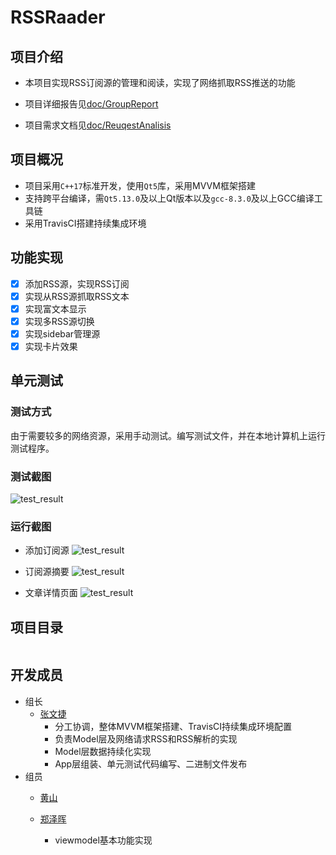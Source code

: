 # RSSRaader

## 项目介绍

+ 本项目实现RSS订阅源的管理和阅读，实现了网络抓取RSS推送的功能

+ 项目详细报告见[doc/GroupReport](https://github.com/Nayaco/RSSReader/blob/master/doc/GroupReport.md)
+ 项目需求文档见[doc/ReuqestAnalisis](https://github.com/Nayaco/RSSReader/blob/master/doc/RequestAnalysis.md)

## 项目概况

+ 项目采用`C++17`标准开发，使用`Qt5`库，采用MVVM框架搭建
+ 支持跨平台编译，需`Qt5.13.0`及以上Qt版本以及`gcc-8.3.0`及以上GCC编译工具链
+ 采用TravisCI搭建持续集成环境 

## 功能实现

- [x] 添加RSS源，实现RSS订阅
- [x] 实现从RSS源抓取RSS文本
- [x] 实现富文本显示
- [x] 实现多RSS源切换
- [x] 实现sidebar管理源
- [x] 实现卡片效果

## 单元测试

### 测试方式

由于需要较多的网络资源，采用手动测试。编写测试文件，并在本地计算机上运行测试程序。

### 测试截图

![test_result](img/model1.png)

### 运行截图

+ 添加订阅源
![test_result](img/add.gif)

+ 订阅源摘要
![test_result](img/read1.gif)

+ 文章详情页面
![test_result](img/read2.gif)

## 项目目录
```
```

## 开发成员

+ 组长
    + [张文捷](https://github.com/Nayaco)
        + 分工协调，整体MVVM框架搭建、TravisCI持续集成环境配置
        + 负责Model层及网络请求RSS和RSS解析的实现
        + Model层数据持续化实现
        + App层组装、单元测试代码编写、二进制文件发布
+ 组员
    + [黄山](https://github.com/dydxh)


    + [郑泽晖](https://github.com/zhengzh23333)
        + viewmodel基本功能实现